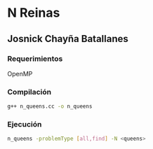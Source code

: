 # N Reinas
## Josnick Chayña Batallanes
### Requerimientos
 OpenMP
### Compilación
```sh
g++ n_queens.cc -o n_queens
```

### Ejecución
```sh
n_queens -problemType [all,find] -N <queens>
```
